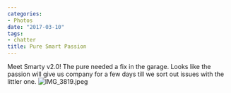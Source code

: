 ```yaml
---
categories:
- Photos
date: "2017-03-10"
tags:
- chatter
title: Pure Smart Passion
---
```


Meet Smarty v2.0! The pure needed a fix in the garage. Looks like the passion will give us company for a few days till we sort out issues with the littler one. ![IMG_3819.jpeg](images/IMG_3819.jpeg)
